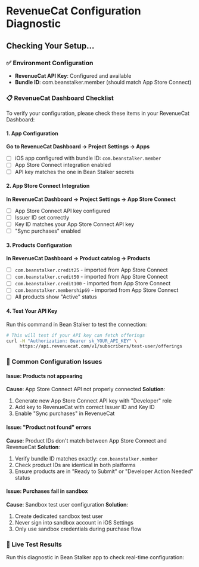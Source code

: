 # RevenueCat Configuration Diagnostic

## Checking Your Setup...

### ✅ Environment Configuration
- **RevenueCat API Key**: Configured and available
- **Bundle ID**: com.beanstalker.member (should match App Store Connect)

### 📋 RevenueCat Dashboard Checklist

To verify your configuration, please check these items in your RevenueCat Dashboard:

#### 1. App Configuration
**Go to RevenueCat Dashboard → Project Settings → Apps**
- [ ] iOS app configured with bundle ID: `com.beanstalker.member`
- [ ] App Store Connect integration enabled
- [ ] API key matches the one in Bean Stalker secrets

#### 2. App Store Connect Integration
**In RevenueCat Dashboard → Project Settings → App Store Connect**
- [ ] App Store Connect API key configured
- [ ] Issuer ID set correctly
- [ ] Key ID matches your App Store Connect API key
- [ ] "Sync purchases" enabled

#### 3. Products Configuration
**In RevenueCat Dashboard → Product catalog → Products**
- [ ] `com.beanstalker.credit25` - imported from App Store Connect
- [ ] `com.beanstalker.credit50` - imported from App Store Connect  
- [ ] `com.beanstalker.credit100` - imported from App Store Connect
- [ ] `com.beanstalker.membership69` - imported from App Store Connect
- [ ] All products show "Active" status

#### 4. Test Your API Key
Run this command in Bean Stalker to test the connection:
```bash
# This will test if your API key can fetch offerings
curl -H "Authorization: Bearer sk_YOUR_API_KEY" \
     https://api.revenuecat.com/v1/subscribers/test-user/offerings
```

### 🔧 Common Configuration Issues

#### Issue: Products not appearing
**Cause**: App Store Connect API not properly connected
**Solution**: 
1. Generate new App Store Connect API key with "Developer" role
2. Add key to RevenueCat with correct Issuer ID and Key ID
3. Enable "Sync purchases" in RevenueCat

#### Issue: "Product not found" errors
**Cause**: Product IDs don't match between App Store Connect and RevenueCat
**Solution**:
1. Verify bundle ID matches exactly: `com.beanstalker.member`
2. Check product IDs are identical in both platforms
3. Ensure products are in "Ready to Submit" or "Developer Action Needed" status

#### Issue: Purchases fail in sandbox
**Cause**: Sandbox test user configuration
**Solution**:
1. Create dedicated sandbox test user
2. Never sign into sandbox account in iOS Settings
3. Only use sandbox credentials during purchase flow

### 🧪 Live Test Results

Run this diagnostic in Bean Stalker app to check real-time configuration: